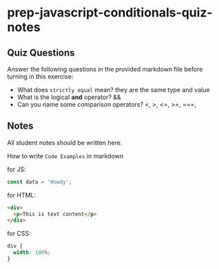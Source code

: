 # prep-javascript-conditionals-quiz-notes

## Quiz Questions

Answer the following questions in the provided markdown file before turning in this exercise:

- What does `strictly equal` mean?
  they are the same type and value
- What is the logical **and** operator?
  &&
- Can you name some comparison operators?
  <, >, <=, >=, ===,

## Notes

All student notes should be written here.

How to write `Code Examples` in markdown

for JS:

```javascript
const data = 'Howdy';
```

for HTML:

```html
<div>
  <p>This is text content</p>
</div>
```

for CSS:

```css
div {
  width: 100%;
}
```
